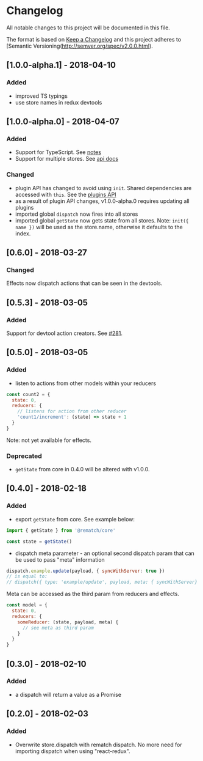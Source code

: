 # Changelog
All notable changes to this project will be documented in this file.

The format is based on [Keep a Changelog](http://keepachangelog.com/en/1.0.0/)
and this project adheres to [Semantic Versioning(http://semver.org/spec/v2.0.0.html).

## [1.0.0-alpha.1] - 2018-04-10
### Added
- improved TS typings
- use store names in redux devtools

## [1.0.0-alpha.0] - 2018-04-07
### Added
- Support for TypeScript. See [notes](./docs/recipes/typescript.md)
- Support for multiple stores. See [api docs](./docs/api.md)

### Changed
- plugin API has changed to avoid using `init`. Shared dependencies are accessed with `this`. See the [plugins API](./docs/pluginsApi.md)
- as a result of plugin API changes, v1.0.0-alpha.0 requires updating all plugins
- imported global `dispatch` now fires into all stores
- imported global `getState` now gets state from all stores.
  Note: `init({ name })` will be used as the store.name, otherwise it defaults to the index.

## [0.6.0] - 2018-03-27
### Changed
Effects now dispatch actions that can be seen in the devtools.

## [0.5.3] - 2018-03-05
### Added
Support for devtool action creators. See [#281](https://github.com/rematch/rematch/pull/281).

## [0.5.0] - 2018-03-05
### Added
- listen to actions from other models within your reducers

```js
const count2 = {
  state: 0,
  reducers: {
    // listens for action from other reducer
    'count1/increment': (state) => state + 1
  }
}
```

Note: not yet available for effects.

### Deprecated
- `getState` from core in 0.4.0 will be altered with v1.0.0.

## [0.4.0] - 2018-02-18
### Added
- export `getState` from core. See example below:

```js
import { getState } from '@rematch/core'

const state = getState()
```

- dispatch meta parameter - an optional second dispatch param that can be used to pass "meta" information

```js
dispatch.example.update(payload, { syncWithServer: true })
// is equal to:
// dispatch({ type: 'example/update', payload, meta: { syncWithServer} })
```

Meta can be accessed as the third param from reducers and effects.

```js
const model = {
  state: 0,
  reducers: {
    someReducer: (state, payload, meta) {
      // see meta as third param
    }
  }
}
```

## [0.3.0] - 2018-02-10
### Added
- a dispatch will return a value as a Promise

## [0.2.0] - 2018-02-03
### Added
- Overwrite store.dispatch with rematch dispatch. No more need for importing dispatch when using "react-redux".

